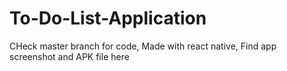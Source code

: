 # To-Do-List-Application
CHeck master branch for code, Made with react native,
Find app screenshot and APK file here
